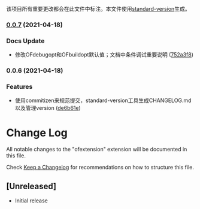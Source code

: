 该项目所有重要更改都会在此文件中标注。本文件使用[standard-version](https://github.com/conventional-changelog/standard-version)生成。
### [0.0.7](https://gitee.com/xfygogo/ofextension/compare/v0.0.6...v0.0.7) (2021-04-18)


### Docs Update

* 修改OFdebugopt和OFbuildopt默认值；文档中条件调试重要说明 ([752a3f8](https://gitee.com/xfygogo/ofextension/commit/752a3f89bbc1c7cb085bb3b8506f30d96875e618))

### 0.0.6 (2021-04-18)


### Features

* 使用commitizen来规范提交，standard-version工具生成CHANGELOG.md以及管理version ([de6b61e](https://gitee.com/xfygogo/ofextension/commit/de6b61efb8dc31a920d727fd876bf0a1056bd181))

# Change Log

All notable changes to the "ofextension" extension will be documented in this file.

Check [Keep a Changelog](http://keepachangelog.com/) for recommendations on how to structure this file.

## [Unreleased]

- Initial release